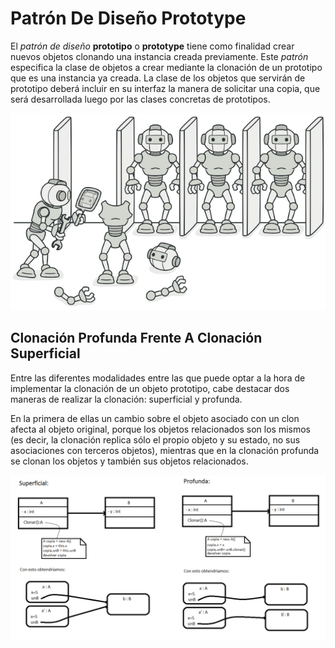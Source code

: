 # Patrón De Diseño Prototype
El *patrón de diseño* **prototipo** o **prototype** tiene como finalidad crear nuevos objetos clonando una instancia creada previamente. Este *patrón* especifica la clase de objetos a crear mediante la clonación de un prototipo que es una instancia ya creada. La clase de los objetos que servirán de prototipo deberá incluir en su interfaz la manera de solicitar una copia, que será desarrollada luego por las clases concretas de prototipos.<br/>

![Prototype](https://github.com/AleS900/prueba/blob/master/assets/prototype.png)<br/>

## Clonación Profunda Frente A Clonación Superficial

Entre las diferentes modalidades entre las que puede optar a la hora de implementar la clonación de un objeto prototipo, cabe destacar dos maneras de realizar la clonación: superficial y profunda.<br/>

En la primera de ellas un cambio sobre el objeto asociado con un clon afecta al objeto original, porque los objetos relacionados son los mismos (es decir, la clonación replica sólo el propio objeto y su estado, no sus asociaciones con terceros objetos), mientras que en la clonación profunda se clonan los objetos y también sus objetos relacionados.<br/>

![DeepxSuperficial](https://github.com/AleS900/prueba/blob/master/assets/deepxsuper.png)<br/>
